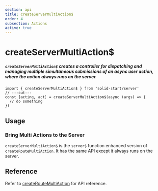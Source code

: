 ```yaml
---
section: api
title: createServerMultiAction$
order: 4
subsection: Actions
active: true
---
```


# createServerMultiAction$

##### `createServerMultiAction$` creates a controller for dispatching and managing multiple simultaneous submissions of an async user action, where the action always runs on the server.

<div class="text-lg">

```tsx twoslash
import { createServerMultiAction$ } from 'solid-start/server'
// ---cut---
const [acting, act] = createServerMultiAction$(async (args) => {
  // do something
})
```

</div>

<table-of-contents></table-of-contents>

## Usage

### Bring Multi Actions to the Server

`createServerMultiAction$` is the `server$` function enhanced version of `createRouteMultiAction`. It has the same API except it always runs on the server.

## Reference

Refer to [createRouteMultiAction](./createRouteMultiAction) for API reference.

